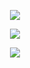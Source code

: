 <p align=center>
    <a herf="https://discord.com/users/878830839822176287"> <img src="https://lanyard.cnrad.dev/api/878830839822176287?&bg=141321&borderRadius=20px&hideTimestamp=true"> </a>
</p>

<p align=center>
    <a herf=""> <img src="https://github-readme-stats.vercel.app/api/top-langs/?username=69you&langs_count=8&theme=radical"> </a>
</p>
<p align=center>
    <a herf=""> <img src="https://github-readme-stats.vercel.app/api?username=69you&show_icons=true&theme=radical"> </a>
</p>
